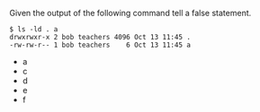 Given the output of the following command tell a false statement.
```
$ ls -ld . a
drwxrwxr-x 2 bob teachers 4096 Oct 13 11:45 .
-rw-rw-r-- 1 bob teachers    6 Oct 13 11:45 a
```
* a
* c
* d
* e
* f
